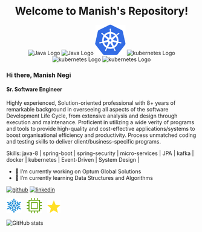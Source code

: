 <h1 align="center">Welcome to Manish's Repository!</h1>

<p align="center">
  <img src="https://upload.wikimedia.org/wikipedia/en/3/30/Java_programming_language_logo.svg" alt="Java Logo" width="80" height="80">
  <img src="https://upload.wikimedia.org/wikipedia/commons/7/79/Spring_Boot.svg" alt="Java Logo" width="80" height="80">
  <img src="https://github.com/kubernetes/kubernetes/blob/master/logo/logo.svg" alt="kubernetes Logo" width="80" height="80">
  
  <img src="https://upload.wikimedia.org/wikipedia/commons/e/ea/Docker_%28container_engine%29_logo_%28cropped%29.png" alt="kubernetes Logo" width="120" height="100">
  <img src="https://upload.wikimedia.org/wikipedia/commons/4/4e/Docker_%28container_engine%29_logo.svg" alt="kubernetes Logo" width="300" height="80">
  <img src="https://upload.wikimedia.org/wikipedia/commons/0/05/Apache_kafka.svg" alt="kubernetes Logo" width="80" height="80">
  
  
  
  
</p>

### Hi there, Manish Negi
#### Sr. Software Engineer

Highly experienced, Solution-oriented professional with 8+ years of remarkable background in overseeing all aspects of the software Development Life Cycle, from extensive analysis and design through execution and maintenance. Proficient in utilizing a wide verity of programs and tools to provide high-quality and cost-effective applications/systems to boost organisational efficiency and productivity. 
Process unmatched coding and testing skills to deliver client/business-specific programs.

Skills: java-8 | spring-boot | spring-security | micro-services | JPA | kafka | docker | kubernetes | Event-Driven | System Design | 

- 🔭 I’m currently working on Optum Global Solutions 
- 🌱 I’m currently learning Data Structures and Algorithms


[<img src='https://cdn.jsdelivr.net/npm/simple-icons@3.0.1/icons/github.svg' alt='github' height='40'>](https://github.com/devgitmanish)  [<img src='https://cdn.jsdelivr.net/npm/simple-icons@3.0.1/icons/linkedin.svg' alt='linkedin' height='40'>](https://www.linkedin.com/in/linkedin.com/in/dev-manishnegi/)  

<a href='https://archiveprogram.github.com/'><img src='https://raw.githubusercontent.com/acervenky/animated-github-badges/master/assets/acbadge.gif' width='40' height='40'></a> <a href='https://docs.github.com/en/developers'><img src='https://raw.githubusercontent.com/acervenky/animated-github-badges/master/assets/devbadge.gif' width='40' height='40'></a> <a href='https://stars.github.com/'><img src='https://raw.githubusercontent.com/acervenky/animated-github-badges/master/assets/starbadge.gif' width='35' height='35'></a> 


![GitHub stats](https://github-readme-stats.vercel.app/api?username=devgitmanish&show_icons=true)  



